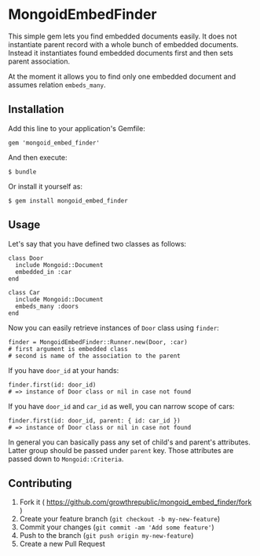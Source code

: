 # MongoidEmbedFinder

This simple gem lets you find embedded documents easily. It does not instantiate parent record with a whole bunch of embedded documents. Instead it instantiates found embedded documents first and then sets parent association.

At the moment it allows you to find only one embedded document and assumes relation `embeds_many`.

## Installation

Add this line to your application's Gemfile:

    gem 'mongoid_embed_finder'

And then execute:

    $ bundle

Or install it yourself as:

    $ gem install mongoid_embed_finder

## Usage

Let's say that you have defined two classes as follows:

    class Door
      include Mongoid::Document
      embedded_in :car
    end
    
    class Car
      include Mongoid::Document
      embeds_many :doors
    end

Now you can easily retrieve instances of `Door` class using `finder`:

    finder = MongoidEmbedFinder::Runner.new(Door, :car)
    # first argument is embedded class
    # second is name of the association to the parent

If you have `door_id` at your hands:

    finder.first(id: door_id)
    # => instance of Door class or nil in case not found

If you have `door_id` and `car_id` as well, you can narrow scope of cars:

    finder.first(id: door_id, parent: { id: car_id })
    # => instance of Door class or nil in case not found

In general you can basically pass any set of child's and parent's attributes.
Latter group should be passed under `parent` key. Those attributes are passed down to `Mongoid::Criteria`.

## Contributing

1. Fork it ( https://github.com/growthrepublic/mongoid_embed_finder/fork )
2. Create your feature branch (`git checkout -b my-new-feature`)
3. Commit your changes (`git commit -am 'Add some feature'`)
4. Push to the branch (`git push origin my-new-feature`)
5. Create a new Pull Request
